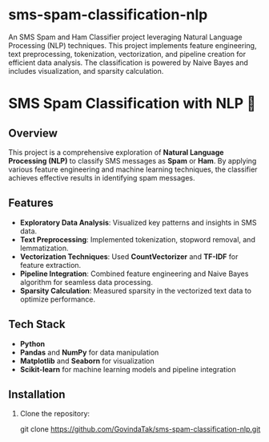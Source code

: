 # sms-spam-classification-nlp
An SMS Spam and Ham Classifier project leveraging Natural Language Processing (NLP) techniques. This project implements feature engineering, text preprocessing, tokenization, vectorization, and pipeline creation for efficient data analysis. The classification is powered by Naive Bayes and includes  visualization, and sparsity calculation.

# SMS Spam Classification with NLP 🚀

## Overview
This project is a comprehensive exploration of **Natural Language Processing (NLP)** to classify SMS messages as **Spam** or **Ham**. By applying various feature engineering and machine learning techniques, the classifier achieves effective results in identifying spam messages.

## Features
- **Exploratory Data Analysis**: Visualized key patterns and insights in SMS data.
- **Text Preprocessing**: Implemented tokenization, stopword removal, and lemmatization.
- **Vectorization Techniques**: Used **CountVectorizer** and **TF-IDF** for feature extraction.
- **Pipeline Integration**: Combined feature engineering and Naive Bayes algorithm for seamless data processing.
- **Sparsity Calculation**: Measured sparsity in the vectorized text data to optimize performance.

## Tech Stack
- **Python**
- **Pandas** and **NumPy** for data manipulation
- **Matplotlib** and **Seaborn** for visualization
- **Scikit-learn** for machine learning models and pipeline integration

## Installation
1. Clone the repository:

   git clone https://github.com/GovindaTak/sms-spam-classification-nlp.git
